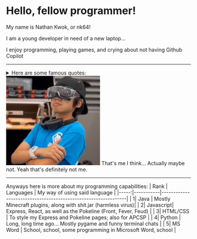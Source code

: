 # Hello, fellow programmer!


My name is Nathan Kwok, or nk64!


I am a young developer in need of a new laptop...


I enjoy programming, playing games, and crying about not having Github Copilot


---
<details>
<summary>Here are some famous quotes:</summary>

 
>i ate it
>
>
>skill issue
>
>
>LMAO/LMFAOO
>
>
>i'm hungry
>
>
>hi hungry i'm dad
</details>
<picture>
 <source media="(prefers-color-scheme: dark)" srcset="./me.png">
 <source media="(prefers-color-scheme: light)" srcset="./me.png">
 <img alt="A cool picture of me :)" src="/me.png" width="256px">
</picture>
That's me I think... Actually maybe not. Yeah that's definitely not me.


---
Anyways here is more about my programming capabilities:
| Rank | Languages |                 My way of using said language                 |
|-----:|-----------|---------------------------------------------------------------|
|     1| Java      | Mostly Minecraft plugins, along with shit.jar (harmless virus)|
|     2| Javascript| Express, React, as well as the Pokeline (Front, Fever, Feud)  |
|     3| HTML/CSS  | To style my Express and Pokeline pages; also for APCSP        |
|     4| Python    | Long, long time ago... Mostly pygame and funny terminal chats |
|     5| MS Word   | School, school, some programming in Microsoft Word, school    |
